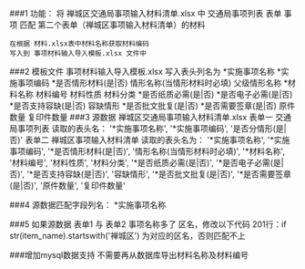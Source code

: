 ###1 功能： 
    将 禅城区交通局事项输入材料清单.xlsx 中 交通局事项列表 表单 事项 匹配 第二个表单（禅城区事项输入材料清单）的材料

    在根据 材料.xlsx表中材料名称获取材料编码
    写入到 事项材料输入导入模板.xlsx 文件中


###2 模板文件 事项材料输入导入模板.xlsx 写入表头列名为
    *实施事项名称
    *实施事项编码
    *是否情形材料(是|否)
    情形名称(当情形材料时必填)
    父级情形名称
    *材料名称
    材料编号
    材料性质
    材料分类
    *是否纸质必需(是|否)
    *是否电子必需(是|否)
    *是否支持容缺(是|否)
    容缺情形
    *是否批文批复(是|否)
    *是否需要签章(是|否)
    原件数量
    复印件数量
###3 源数据 禅城区交通局事项输入材料清单.xlsx
    表单一 交通局事项列表  读取的表头名：
        '*实施事项名称', 
        '*实施事项编码', 
        '是否分情形(是|否)'
    表单二 禅城区事项输入材料清单 读取的表头名为：
        '*实施事项名称', 
        '*实施事项编码', 
        '*是否情形材料(是|否)', 
        '情形名称(当情形材料时必填)', 
        '*材料名称',
        '材料编号', 
        '材料性质', 
        '材料分类', 
        '*是否纸质必需(是|否)', 
        '*是否电子必需(是|否)', 
        '*是否支持容缺(是|否)',
        '容缺情形', 
        '*是否批文批复(是|否)', 
        '*是否需要签章(是|否)', 
        '原件数量', 
        '复印件数量'

###4 源数据匹配字段列名：
    *实施事项名称

###5 如果源数据 表单1 与 表单2 事项名称多了 区名，修改以下代码
    201行：if str(item_name).startswith('禅城区')  为对应的区名，否则匹配不上
    
###增加mysql数据支持
    不需要再从数据库导出材料名称及材料编号